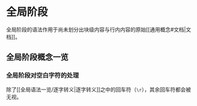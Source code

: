 # 全局阶段

全局阶段的语法作用于尚未划分出块级内容与行内内容的原始[[通用概念#文档|文档]]。

## 全局阶段概念一览

### 全局阶段对空白字符的处理

除了[[全局语法一览/逐字转义|逐字转义]]之中的回车符（`\r`），其余回车符都会被无视。
